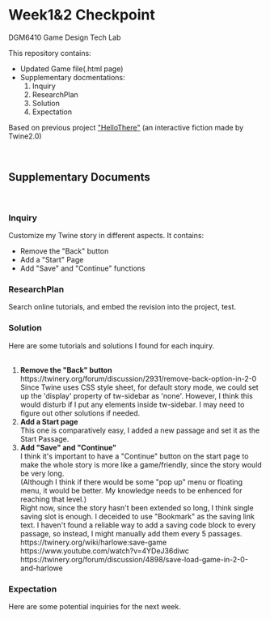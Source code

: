 # Week1&2 Checkpoint

DGM6410 Game Design Tech Lab

This repository contains:

<ul>
  <li>Updated Game file(.html page)</li>
 
<li>Supplementary docmentations:<ol>
<li>Inquiry</li>
<li>ResearchPlan</li>
<li>Solution</li>
<li>Expectation</li>
</ol></li>

</ul>

Based on previous project <a href="https://github.com/appleseed0910/Hello-There">"HelloThere"</a> (an interactive fiction made by Twine2.0)


<br>
<h2>Supplementary Documents</h2>
<br>
<h3>Inquiry</h3>
Customize my Twine story in different aspects. It contains:
<ul>
  <li>Remove the "Back" button</li>
  <li>Add a "Start" Page</li>
  <li>Add "Save" and "Continue" functions</li>
  </ul>
  
<h3>ResearchPlan</h3>
Search online tutorials, and embed the revision into the project, test.

<h3>Solution</h3>
Here are some tutorials and solutions I found for each inquiry.
<br><br>
<ol>
  <li><b>Remove the "Back" button</b>
<br>https://twinery.org/forum/discussion/2931/remove-back-option-in-2-0
<br>Since Twine uses CSS style sheet, for default story mode, we could set up the 'display' property of tw-sidebar as 'none'.
However, I think this would disturb if I put any elements inside tw-sidebar. I may need to figure out other solutions if needed.</li>

<li><b>Add a Start page</b>
<br>This one is comparatively easy, I added a new passage and set it as the Start Passage.</li>

<li><b>Add "Save" and "Continue"</b>
<br>I think it's important to have a "Continue" button on the start page to make the whole story is more like a game/friendly, since the story would be very long.
<br>(Although I think if there would be some "pop up" menu or floating menu, it would be better. My knowledge needs to be enhenced for reaching that level.)
<br>Right now, since the story hasn't been extended so long, I think single saving slot is enough. I deceided to use "Bookmark" as the saving link text. I haven't found a reliable way to add a saving code block to every passage, so instead, I might manually add them every 5 passages.
<br>https://twinery.org/wiki/harlowe:save-game
<br>https://www.youtube.com/watch?v=4YDeJ36diwc
<br>https://twinery.org/forum/discussion/4898/save-load-game-in-2-0-and-harlowe
  </li>
  </ol>

<h3>Expectation</h3>
Here are some potential inquiries for the next week.

